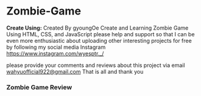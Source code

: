 # Zombie-Game
**Create Using:**
Created By gyoungOe
Create and Learning Zombie Game Using HTML, CSS, and JavaScript
please help and support so that I can be even more enthusiastic about uploading other interesting projects for free by following my social media
Instagram https://www.instagram.com/wyesptr._/

please provide your comments and reviews about this project via email wahyuofficial922@gmail.com
That is all and thank you

### Zombie Game Review
